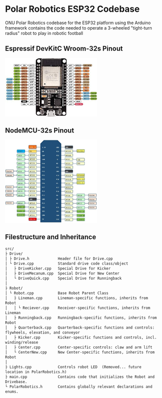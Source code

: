 # Polar Robotics ESP32 Codebase
ONU Polar Robotics codebase for the ESP32 platform using the Arduino framework
contains the code needed to operate a 3-wheeled "tight-turn radius" robot to play in robotic football

## Espressif DevKitC Wroom-32s Pinout
<img src="/media/ESP32_DevkitC_Wroom32s_Pinout.jpg" 
  alt="DevkitC pinout"
  style="margin: 0 auto; width: 300px">

## NodeMCU-32s Pinout
<!--- 
https://m.media-amazon.com/images/I/516SPcBz+pL._AC_SY350_.jpg 
-->
<img src="/media/NodeMCU_32s_Pinout.jpg" 
  alt="NodeMCU pinout"
  style="margin: 0 auto; width: 300px">

## Filestructure and Inheritance
```
src/
├ Drive/
│ ├ Drive.h             Header file for Drive.cpp
│ └ Drive.cpp           Standard drive code class/object
│   ├ DriveKicker.cpp   Special Drive for Kicker
│   ├ DriveMecanum.cpp  Special Drive for New Center
│   └ DriveQuick.cpp    Special Drive for Runningback
│
├ Robot/
│ └ Robot.cpp           Base Robot Parent Class
│   ├ Lineman.cpp       Lineman-specific functions, inherits from Robot
│   │ └ Reciever.cpp    Receiver-specific functions, inherits from Lineman
│   ├ Runningback.cpp   Runningback-specific functions, inherits from Robot
│   ├ Quarterback.cpp   Quarterback-specific functions and controls: flywheels, elevation, and conveyor
│   ├ Kicker.cpp        Kicker-specific functions and controls, incl. winding/release
│   ├ Center.cpp        Center-specific controls: claw and arm lift
│   └ CenterNew.cpp     New Center-specific functions, inherits from Robot
│ 
├ Lights.cpp            Controls robot LED  (Removed... future location in PolarRobotics.h)
├ main.cpp              Contains code that initializes the Robot and Drivebase.
└ PolarRobotics.h       Contains globally relevant declarations and enums.
```
